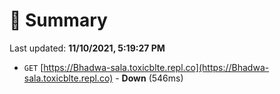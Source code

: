 # 📖 Summary
Last updated: **11/10/2021, 5:19:27 PM**

- `GET` [https://Bhadwa-sala.toxicblte.repl.co](https://Bhadwa-sala.toxicblte.repl.co) - **Down** (546ms)
